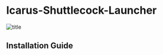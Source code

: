 # Icarus-Shuttlecock-Launcher
![title](https://user-images.githubusercontent.com/63613756/85470249-a8d5bd80-b5a6-11ea-84b0-cdf6d7baf825.jpg)
## Installation Guide
